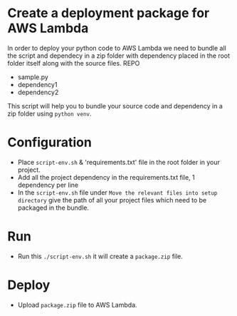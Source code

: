 # Create a deployment package for AWS Lambda
In order to deploy your python code to AWS Lambda we need to bundle all the script and dependecy in a zip folder with dependency placed in the root folder itself
along with the source files.
REPO
  - sample.py
  - dependency1
  - dependency2

This script will help you to bundle your source code and dependency in a zip folder using `python venv`. 

# Configuration
- Place `script-env.sh` & 'requirements.txt' file in the root folder in your project.
- Add all the project dependency in the requirements.txt file, 1 dependency per line 
- In the `script-env.sh` file under `Move the relevant files into setup directory` give the path of all your project files which need to be packaged in the bundle.

# Run
- Run this `./script-env.sh` it will create a `package.zip` file.

# Deploy
- Upload `package.zip` file to AWS Lambda.
